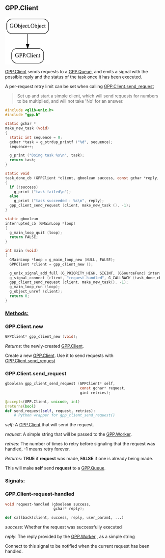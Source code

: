 <h2 id="gpp.client" c_name="GPPClient" python_name="GPP.Client">GPP.Client</h2>

<p class="graphviz">
<!-- Generated by graphviz version 2.38.0 (20140413.2041) --><!-- Title: %3 Pages: 1 --><svg width="110pt" height="116pt" viewBox="0.00 0.00 110.00 116.00" xmlns="http://www.w3.org/2000/svg" xmlns:xlink="http://www.w3.org/1999/xlink"><g id="graph0" class="graph" transform="scale(1 1) rotate(0) translate(4 112)"><title>%3</title><polygon fill="white" stroke="none" points="-4,4 -4,-112 106,-112 106,4 -4,4"/><!-- GObject.Object --><g id="node1" class="node"><title>GObject.Object</title><g id="a_node1"><a xlink:href="https://developer.gnome.org/gobject/unstable//gobject-The-Base-Object-Type.html#GObject" xlink:title="GObject.Object"><path fill="none" stroke="black" d="M90,-108C90,-108 12,-108 12,-108 6,-108 0,-102 0,-96 0,-96 0,-84 0,-84 0,-78 6,-72 12,-72 12,-72 90,-72 90,-72 96,-72 102,-78 102,-84 102,-84 102,-96 102,-96 102,-102 96,-108 90,-108"/><text text-anchor="middle" x="51" y="-86.3" font-family="Times,serif" font-size="14.00">GObject.Object</text></a></g></g><!-- GPP.Client --><g id="node2" class="node"><title>GPP.Client</title><g id="a_node2"><a xlink:href="#gpp.client" xlink:title="GPP.Client"><path fill="none" stroke="black" d="M78,-36C78,-36 24,-36 24,-36 18,-36 12,-30 12,-24 12,-24 12,-12 12,-12 12,-6 18,-0 24,-0 24,-0 78,-0 78,-0 84,-0 90,-6 90,-12 90,-12 90,-24 90,-24 90,-30 84,-36 78,-36"/><text text-anchor="middle" x="51" y="-14.3" font-family="Times,serif" font-size="14.00">GPP.Client</text></a></g></g><!-- GObject.Object&#45;&gt;GPP.Client --><g id="edge1" class="edge"><title>GObject.Object&#45;&gt;GPP.Client</title><path fill="none" stroke="black" d="M51,-71.6966C51,-63.9827 51,-54.7125 51,-46.1124"/><polygon fill="black" stroke="black" points="54.5001,-46.1043 51,-36.1043 47.5001,-46.1044 54.5001,-46.1043"/></g></g></svg></p>

  [GPP.Client](#gpp.client) sends requests to a [GPP.Queue](#gpp.queue), and emits a signal
with the possible reply and the status of the task once it has been executed.

A per-request retry limit can be set when calling [GPP.Client.send_request](#gpp.client.send_request)

> Set up and start a simple client, which will send requests for numbers to be multiplied, and will not take 'No' for an answer.

```c
#include <glib-unix.h>
#include "gpp.h"

static gchar *
make_new_task (void)
{
  static int sequence = 0;
  gchar *task = g_strdup_printf ("%d", sequence);
  sequence++;

  g_print ("Doing task %s\n", task);
  return task;
}

static void
task_done_cb (GPPClient *client, gboolean success, const gchar *reply, gpointer unused)
{
  if (!success)
    g_print ("task failed\n");
  else
    g_print ("task succeeded : %s\n", reply);
  gpp_client_send_request (client, make_new_task (), -1);
}

static gboolean
interrupted_cb (GMainLoop *loop)
{
  g_main_loop_quit (loop);
  return FALSE;
}

int main (void)
{
  GMainLoop *loop = g_main_loop_new (NULL, FALSE);
  GPPClient *client = gpp_client_new ();

  g_unix_signal_add_full (G_PRIORITY_HIGH, SIGINT, (GSourceFunc) interrupted_cb, loop, NULL);
  g_signal_connect (client, "request-handled", G_CALLBACK (task_done_cb), NULL);
  gpp_client_send_request (client, make_new_task(), -1);
  g_main_loop_run (loop);
  g_object_unref (client);
  return 0;
}

```

  <h3 id='AdHVkn' class='subsection'><u>Methods:</u></h3>

<div class='prototype_start'></div>

<h3 id="gpp.client.new" c_name="gpp_client_new">GPP.Client.new</h3>

```c
GPPClient* gpp_client_new (void);

```

*Returns*: the newly-created [GPP.Client](#gpp.client).

<div class='prototype_end'></div>

Create a new [GPP.Client](#gpp.client).
Use it to send requests with [GPP.Client.send_request](#gpp.client.send_request)

<div class='prototype_start'></div>

<h3 id="gpp.client.send_request" c_name="gpp_client_send_request" python_name="GPP.Client.send_request">GPP.Client.send_request</h3>

```c
gboolean gpp_client_send_request (GPPClient* self,
                                  const gchar* request,
                                  gint retries);

```

```python
@accepts(GPP.Client, unicode, int)
@returns(bool)
def send_request(self, request, retries):
    # Python wrapper for gpp_client_send_request()

```
*self*: A [GPP.Client](#gpp.client) that will send the request.

*request*: A simple string that will be passed to the [GPP.Worker](#gpp.worker).

*retries*: The number of times to retry before signaling that
the request was handled, -1 means retry forever.

*Returns*: **TRUE** if **request** was made, **FALSE** if one is already being made.

<div class='prototype_end'></div>

This will make **self** send **request** to a [GPP.Queue](#gpp.queue).

<h3 id='aClCSP' class='subsection'><u>Signals:</u></h3>

<div class='prototype_start'></div>

<h3 id="gpp.client-request-handled" c_name="gpp_client-request-handled" python_name="GPP.Client-request-handled">GPP.Client-request-handled</h3>

```c
void request-handled (gboolean success,
                      gchar* reply);

```

```python
def callback(client, success, reply, user_param1, ...)

```
*success*: Whether the request was successfully executed

*reply*: The reply provided by the [GPP.Worker](#gpp.worker) , as a simple string

<div class='prototype_end'></div>

Connect to this signal to be notified when the current request
has been handled.

